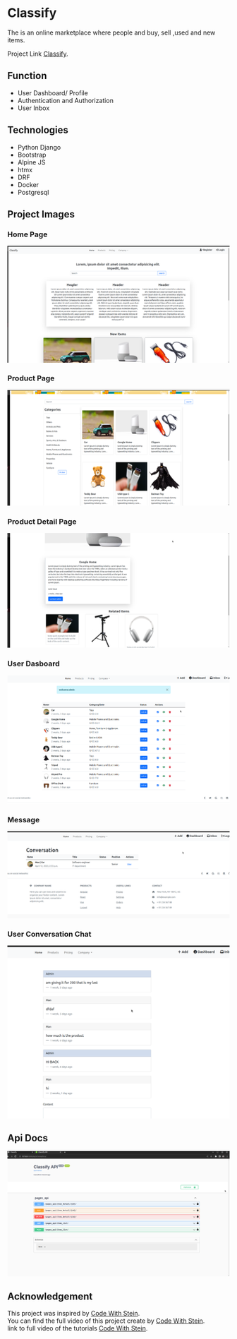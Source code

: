 # Classify 

The is an online marketplace where people and buy, sell ,used and new items.
 
 
Project Link [Classify](http://rcoffie.pythonanywhere.com). 
## Function

- User Dashboard/ Profile
- Authentication and Authorization
- User Inbox

 ## Technologies

- Python Django
- Bootstrap 
- Alpine JS
- htmx 
- DRF
- Docker 
- Postgresql

## Project Images

### Home Page
![alt docs](/images/homepage.png)


### Product Page
![alt docs](/images/product_page.png)

### Product Detail Page
![alt docs](/images/item_detail_page.png)

### User Dasboard
![alt docs](/images/user_dashboard.png)

### Message
![alt docs](/images/user_inbox.png)

### User Conversation Chat
![alt docs](/images/user_inbox_messaages_chat.png)


## Api Docs 

![alt docs](/images/api_documentations.png)



## Acknowledgement
This project was inspired by [Code With Stein](https://codewithstein.com/).  
You can find the full video of this project create by [Code With Stein](https://www.youtube.com/c/codewithstein).  
link to full video of the tutorials [Code With Stein](https://www.youtube.com/watch?v=ZxMB6Njs3ck&t=7759s).  
